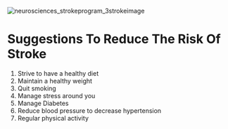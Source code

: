 ![neurosciences_strokeprogram_3strokeimage](https://github.com/SKYLERJORDAN/Stroke-Prediction/assets/103399513/f85867d4-be82-4c43-93e5-f8463b5731b9)

# Suggestions To Reduce The Risk Of Stroke
1. Strive to have a healthy diet
2. Maintain a healthy weight
3. Quit smoking
4. Manage stress around you
5. Manage Diabetes
6. Reduce blood pressure to decrease hypertension
7. Regular physical activity
